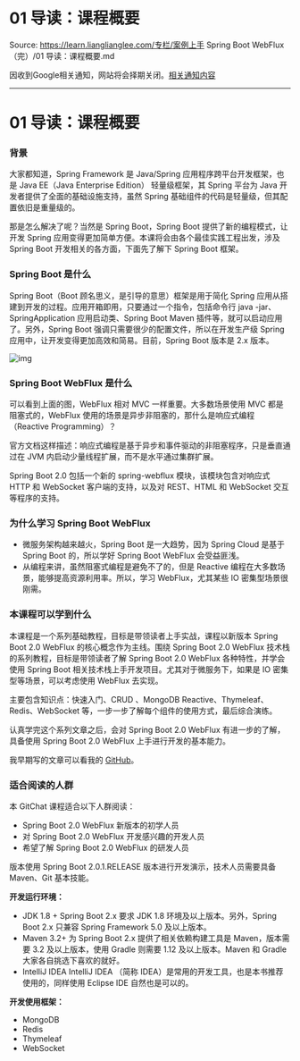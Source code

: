 # 01 导读：课程概要 

Source: https://learn.lianglianglee.com/专栏/案例上手 Spring Boot WebFlux（完）/01 导读：课程概要.md

因收到Google相关通知，网站将会择期关闭。[相关通知内容](https://lumendatabase.org/notices/44265620)

---

# 01 导读：课程概要

### 背景

大家都知道，Spring Framework 是 Java/Spring 应用程序跨平台开发框架，也是 Java EE（Java Enterprise Edition） 轻量级框架，其 Spring 平台为 Java 开发者提供了全面的基础设施支持，虽然 Spring 基础组件的代码是轻量级，但其配置依旧是重量级的。

那是怎么解决了呢？当然是 Spring Boot，Spring Boot 提供了新的编程模式，让开发 Spring 应用变得更加简单方便。本课将会由各个最佳实践工程出发，涉及 Spring Boot 开发相关的各方面，下面先了解下 Spring Boot 框架。

### Spring Boot 是什么

Spring Boot（Boot 顾名思义，是引导的意思）框架是用于简化 Spring 应用从搭建到开发的过程。应用开箱即用，只要通过一个指令，包括命令行 java -jar、SpringApplication 应用启动类、Spring Boot Maven 插件等，就可以启动应用了。另外，Spring Boot 强调只需要很少的配置文件，所以在开发生产级 Spring 应用中，让开发变得更加高效和简易。目前，Spring Boot 版本是 2.x 版本。

![img](assets/87db53c0-b936-11e7-b969-cb3cfaf54002)

### Spring Boot WebFlux 是什么

可以看到上面的图，WebFlux 相对 MVC 一样重要。大多数场景使用 MVC 都是阻塞式的，WebFlux 使用的场景是异步非阻塞的，那什么是响应式编程（Reactive Programming）？

官方文档这样描述：响应式编程是基于异步和事件驱动的非阻塞程序，只是垂直通过在 JVM 内启动少量线程扩展，而不是水平通过集群扩展。

Spring Boot 2.0 包括一个新的 spring-webflux 模块，该模块包含对响应式 HTTP 和 WebSocket 客户端的支持，以及对 REST、HTML 和 WebSocket 交互等程序的支持。

### 为什么学习 Spring Boot WebFlux

* 微服务架构越来越火，Spring Boot 是一大趋势，因为 Spring Cloud 是基于 Spring Boot 的，所以学好 Spring Boot WebFlux 会受益匪浅。
* 从编程来讲，虽然阻塞式编程是避免不了的，但是 Reactive 编程在大多数场景，能够提高资源利用率。所以，学习 WebFlux，尤其某些 IO 密集型场景很刚需。

### 本课程可以学到什么

本课程是一个系列基础教程，目标是带领读者上手实战，课程以新版本 Spring Boot 2.0 WebFlux 的核心概念作为主线。围绕 Spring Boot 2.0 WebFlux 技术栈的系列教程，目标是带领读者了解 Spring Boot 2.0 WebFlux 各种特性，并学会使用 Spring Boot 相关技术栈上手开发项目。尤其对于微服务下，如果是 IO 密集型等场景，可以考虑使用 WebFlux 去实现。

主要包含知识点：快速入门、CRUD 、MongoDB Reactive、Thymeleaf、Redis、WebSocket 等，一步一步了解每个组件的使用方式，最后综合演练。

认真学完这个系列文章之后，会对 Spring Boot 2.0 WebFlux 有进一步的了解，具备使用 Spring Boot 2.0 WebFlux 上手进行开发的基本能力。

我早期写的文章可以看我的 [GitHub](https://github.com/JeffLi1993)。

### 适合阅读的人群

本 GitChat 课程适合以下人群阅读：

* Spring Boot 2.0 WebFlux 新版本的初学人员
* 对 Spring Boot 2.0 WebFlux 开发感兴趣的开发人员
* 希望了解 Spring Boot 2.0 WebFlux 的研发人员

版本使用 Spring Boot 2.0.1.RELEASE 版本进行开发演示，技术人员需要具备 Maven、Git 基本技能。

**开发运行环境：**

* JDK 1.8 + Spring Boot 2.x 要求 JDK 1.8 环境及以上版本。另外，Spring Boot 2.x 只兼容 Spring Framework 5.0 及以上版本。
* Maven 3.2+ 为 Spring Boot 2.x 提供了相关依赖构建工具是 Maven，版本需要 3.2 及以上版本，使用 Gradle 则需要 1.12 及以上版本。Maven 和 Gradle 大家各自挑选下喜欢的就好。
* IntelliJ IDEA IntelliJ IDEA （简称 IDEA）是常用的开发工具，也是本书推荐使用的，同样使用 Eclipse IDE 自然也是可以的。

**开发使用框架：**

* MongoDB
* Redis
* Thymeleaf
* WebSocket